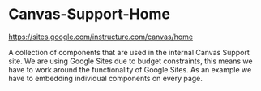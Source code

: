 # Canvas-Support-Home

https://sites.google.com/instructure.com/canvas/home

A collection of components that are used in the internal Canvas Support site. We are using Google Sites due to budget constraints, this means we have to work around the functionality of Google Sites. As an example we have to embedding individual components on every page. 
